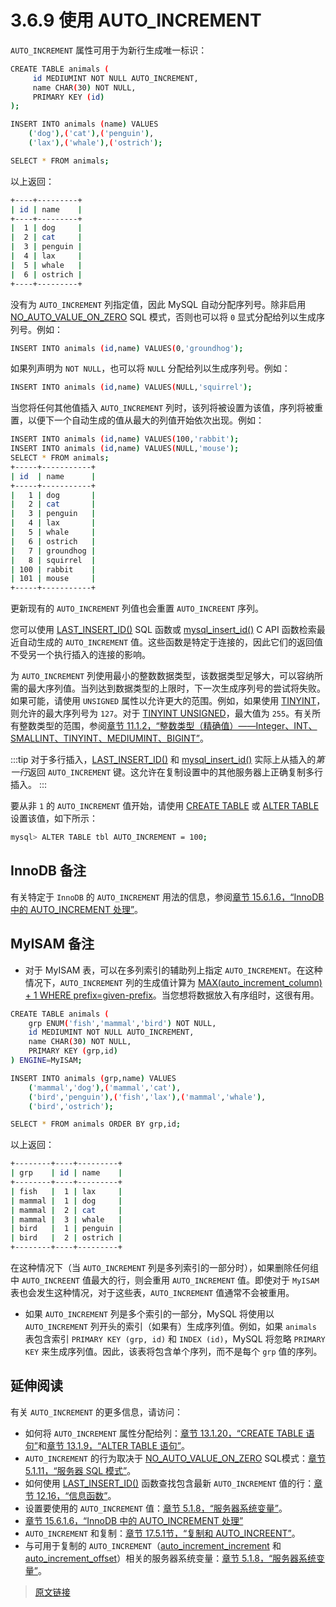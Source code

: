# 3.6.9 使用 AUTO_INCREMENT

`AUTO_INCREMENT` 属性可用于为新行生成唯一标识：

```bash
CREATE TABLE animals (
     id MEDIUMINT NOT NULL AUTO_INCREMENT,
     name CHAR(30) NOT NULL,
     PRIMARY KEY (id)
);

INSERT INTO animals (name) VALUES
    ('dog'),('cat'),('penguin'),
    ('lax'),('whale'),('ostrich');

SELECT * FROM animals;
```

以上返回：

```bash
+----+---------+
| id | name    |
+----+---------+
|  1 | dog     |
|  2 | cat     |
|  3 | penguin |
|  4 | lax     |
|  5 | whale   |
|  6 | ostrich |
+----+---------+
```

没有为 `AUTO_INCREMENT` 列指定值，因此 MySQL 自动分配序列号。除非启用 [NO_AUTO_VALUE_ON_ZERO](/5/5.1/5.1.11/sql-mode.html) SQL 模式，否则也可以将 `0` 显式分配给列以生成序列号。例如：

```bash
INSERT INTO animals (id,name) VALUES(0,'groundhog');
```

如果列声明为 `NOT NULL`，也可以将 `NULL` 分配给列以生成序列号。例如：

```bash
INSERT INTO animals (id,name) VALUES(NULL,'squirrel');
```

当您将任何其他值插入 `AUTO_INCREMENT` 列时，该列将被设置为该值，序列将被重置，以便下一个自动生成的值从最大的列值开始依次出现。例如：

```bash
INSERT INTO animals (id,name) VALUES(100,'rabbit');
INSERT INTO animals (id,name) VALUES(NULL,'mouse');
SELECT * FROM animals;
+-----+-----------+
| id  | name      |
+-----+-----------+
|   1 | dog       |
|   2 | cat       |
|   3 | penguin   |
|   4 | lax       |
|   5 | whale     |
|   6 | ostrich   |
|   7 | groundhog |
|   8 | squirrel  |
| 100 | rabbit    |
| 101 | mouse     |
+-----+-----------+
```

更新现有的 `AUTO_INCREMENT` 列值也会重置 `AUTO_INCREENT` 序列。

您可以使用 [LAST_INSERT_ID()](/12/12.16/information-functions.html) SQL 函数或 [mysql_insert_id()](https://dev.mysql.com/doc/c-api/8.0/en/mysql-insert-id.html) C API 函数检索最近自动生成的 `AUTO_INCREMENT` 值。这些函数是特定于连接的，因此它们的返回值不受另一个执行插入的连接的影响。

为 `AUTO_INCREMENT` 列使用最小的整数数据类型，该数据类型足够大，可以容纳所需的最大序列值。当列达到数据类型的上限时，下一次生成序列号的尝试将失败。如果可能，请使用 `UNSIGNED` 属性以允许更大的范围。例如，如果使用 [TINYINT](/11/11.1/11.1.2/integer-types.html)，则允许的最大序列号为 `127`。对于 [TINYINT UNSIGNED](/11/11.1/11.1.2/integer-types.html)，最大值为 `255`。有关所有整数类型的范围，参阅[章节 11.1.2，“整数类型（精确值）——Integer、INT、SMALLINT、TINYINT、MEDIUMINT、BIGINT”](/11/11.1/11.1.2/integer-types.html)。

:::tip
对于多行插入，[LAST_INSERT_ID()](/12/12.16/information-functions.html) 和 [mysql_insert_id()](https://dev.mysql.com/doc/c-api/8.0/en/mysql-insert-id.html) 实际上从插入的*第一行*返回 `AUTO_INCREMENT` 键。这允许在复制设置中的其他服务器上正确复制多行插入。
:::

要从非 `1` 的 `AUTO_INCREMENT` 值开始，请使用 [CREATE TABLE](/13/13.1/13.1.20/create-table.html) 或 [ALTER TABLE](/13/13.1/13.1.19/alter-table.html) 设置该值，如下所示：

```bash
mysql> ALTER TABLE tbl AUTO_INCREMENT = 100;
```

## InnoDB 备注

有关特定于 `InnoDB` 的 `AUTO_INCREMENT` 用法的信息，参阅[章节 15.6.1.6，“InnoDB 中的 AUTO_INCREMENT 处理”](/15/15.6/15.6/15.6.1/15.6.1.6/innodb-auto-increment-handling.html)。

## MyISAM 备注

- 对于 MyISAM 表，可以在多列索引的辅助列上指定 `AUTO_INCREMENT`。在这种情况下，`AUTO_INCREMENT` 列的生成值计算为 [MAX(auto_increment_column) + 1 WHERE prefix=given-prefix](/12/12.20/12.20.1/aggregate-functions.html)。当您想将数据放入有序组时，这很有用。

```bash
CREATE TABLE animals (
    grp ENUM('fish','mammal','bird') NOT NULL,
    id MEDIUMINT NOT NULL AUTO_INCREMENT,
    name CHAR(30) NOT NULL,
    PRIMARY KEY (grp,id)
) ENGINE=MyISAM;

INSERT INTO animals (grp,name) VALUES
    ('mammal','dog'),('mammal','cat'),
    ('bird','penguin'),('fish','lax'),('mammal','whale'),
    ('bird','ostrich');

SELECT * FROM animals ORDER BY grp,id;
```

以上返回：

```bash
+--------+----+---------+
| grp    | id | name    |
+--------+----+---------+
| fish   |  1 | lax     |
| mammal |  1 | dog     |
| mammal |  2 | cat     |
| mammal |  3 | whale   |
| bird   |  1 | penguin |
| bird   |  2 | ostrich |
+--------+----+---------+
```

在这种情况下（当 `AUTO_INCREMENT` 列是多列索引的一部分时），如果删除任何组中 `AUTO_INCREENT` 值最大的行，则会重用 `AUTO_INCREMENT` 值。即使对于 `MyISAM` 表也会发生这种情况，对于这些表，`AUTO_INCREMENT` 值通常不会被重用。

- 如果 `AUTO_INCREMENT` 列是多个索引的一部分，MySQL 将使用以 `AUTO_INCREMENT` 列开头的索引（如果有）生成序列值。例如，如果 `animals` 表包含索引 `PRIMARY KEY (grp, id)` 和 `INDEX (id)`，MySQL 将忽略 `PRIMARY KEY` 来生成序列值。因此，该表将包含单个序列，而不是每个 `grp` 值的序列。

## 延伸阅读

有关 `AUTO_INCREMENT` 的更多信息，请访问：

- 如何将 `AUTO_INCREMENT` 属性分配给列：[章节 13.1.20，“CREATE TABLE 语句”](/13/13.1/13.1.20/create-table)和[章节 13.1.9，“ALTER TABLE 语句”](/13/13.1/13.1.9/alter-table.html)。
- `AUTO_INCREMENT` 的行为取决于 [NO_AUTO_VALUE_ON_ZERO](/5/5.1/5.1.11/sql-mode.html) SQL模式：[章节 5.1.11，“服务器 SQL 模式”](/5/5.1/5.1.11/sql-mode.html)。
- 如何使用 [LAST_INSERT_ID()](/12/12.16/information-functions.html) 函数查找包含最新 `AUTO_INCREMENT` 值的行：[章节 12.16，“信息函数”](/12/12.16/information-functions.html)。
- 设置要使用的 `AUTO_INCREMENT` 值：[章节 5.1.8，“服务器系统变量”](/5/5.1/5.1.8/server-system-variables.html)。
- [章节 15.6.1.6，“InnoDB 中的 AUTO_INCREMENT 处理”](/15/15.6/15.6.1/15.6.1.6/innodb-auto-increment-handling.html)
- `AUTO_INCREMENT` 和复制：[章节 17.5.1节，“复制和 AUTO_INCREENT”](/17/17.5/17.5.1/replication-features-auto-increment.html)。
- 与可用于复制的 `AUTO_INCREMENT`（[auto_increment_increment](/17/17.1/17.1.6/17.1.6.2/replication-options-source.html) 和 [auto_increment_offset](/17/17.1/17.1.6/17.1.6.2/replication-options-source.html)）相关的服务器系统变量：[章节 5.1.8，“服务器系统变量”](/5/5.1/5.1.8/server-system-variables.html)。

> [原文链接](https://dev.mysql.com/doc/refman/8.0/en/example-auto-increment.html)
